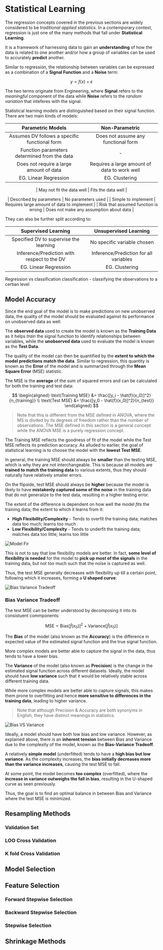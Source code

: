 # **Statistical Learning**

The regression concepts covered in the previous sections are widely considered to be *traditional applied statistics*. In a contemporary context, regression is just one of the many methods that fall under **Statistical Learning**.

It is a framework of harnessing data to gain an **understanding** of how the data is related to one another and/or how a group of variables can be used to accurately **predict** another.

Similar to regression, the relationship between variables can be expressed as a combination of a **Signal Function** and a **Noise** term:

$$
    y = f(x) + \varepsilon
$$

The two terms originate from Engineering, where **Signal** refers to the *meaningful* component of the data while **Noise** refers to the *random variation* that inteferes with the signal.

Statistical learning models are distinguished based on their signal function. There are two main kinds of models:

<center>

| Parametric Models | Non-Parametric |
| :-: | :-: |
| Assumes DV follows a specific functional form | Does not assume any functional form |
| Function parameters determined from the data | - |
| Does not require a large amount of data | Requires a large amount of data to work well |
| EG. Linear Regression | EG. Clustering |

| May not fit the data well | Fits the data well |

| Described by parameters | No parameters used |
| Simple to implement | Requires large amount of data to implement |
| Risk that assumed function is wrong | Does not make any assumption about data |

</center>

They can also be further split according to:

<center>

| Supervised Learning | Unsupervised Learning |
| :-: | :-: |
| Specified DV to supervise the learning | No specific variable chosen |
| Inference/Prediction with respect to the DV | Inference/Prediction for all variables |
| EG. Linear Regression | EG. Clustering |

</center>

Regression vs classification
classification - classifying the observations to a certian level

## **Model Accuracy**

Since the end goal of the model is to make predictions on new unobserved data, the quality of the model should be evaluated against its performance on unobserved data as well.

The **observed data** used to create the model is known as the **Training Data** as it helps *train* the signal function to identify relationships between variables, while the **unobserved data** used to evaluate the model is known as the **Test Data**.

The quality of the model can then be quantified by the **extent to which the model predictions match the data**. Similar to regression, this quantity is known as the **Error** of the model and is summarized through the **Mean Square Error** (MSE) statistic.

The MSE is the **average** of the sum of squared errors and can be calculated for both the training and test data:

$$
\begin{aligned}
    \text{Training MSE} &= \frac{[y_i - \hat{f}(x_0)]^2}{n_{training}} \\
    \text{Test MSE} &= \frac{[y_0 - \hat{f}(x_0)]^2}{n_{test}}
\end{aligned}
$$

> Note that this is different from the MSE defined in ANOVA, where the MS is divded by its degrees of freedom rather than the number of observations. The MSE defined in this section is a general concept while the ANOVA MSE is a purely regression concept.

The Training MSE reflects the goodness of fit of the model while the Test MSE reflects its prediction accuracy. As alluded to earlier, the goal of statistical learning is to choose the model with the **lowest Test MSE**.

In general, the training MSE should always be **smaller** than the testing MSE, which is why they are not interchangeable. This is because all models are **trained to match the training data** to various extents, thus they should naturally have relatively smaller errors.

On the flipside, test MSE should always be **higher** because the model is likely to have **mistakenly captured some of the noise** in the training data that do not generalize to the test data, resulting in a higher testing error.

The extent of the difference is dependent on how well the model *fits* the training data; the extent to which it learns from it:

* **High Flexibility/Complexity** - Tends to overfit the training data; matches data too much; learns too much
* **Low Flexibility/Complexity** - Tends to underfit the training data; matches data too little; learns too little

<!-- Obtained from ACTEX Manual -->
![Model Fir](Assets/5.%20Statistical%20Learning.md/Model%20Fit.png)

This is not to say that low flexibility models are better. In fact, **some level of flexibility is needed** for the model to **pick up most of the signals** in the training data, but not too much such that the noise is captured as well.

Thus, the test MSE generally decreases with flexibility up till a certain point, following which it increases, forming a **U shaped curve**:

<!-- Obtained from ACTEX Manual -->
![Bias Variance Tradeoff](Assets/5.%20Statistical%20Learning.md/Bias%20Variance%20Tradeoff.png)

### **Bias Variance Tradeoff**

The test MSE can be better understood by decomposing it into its consistuent commponents:

$$
    \text{MSE} = \text{Bias}[\hat{f}(x_0)]^2 + \text{Variance}[\hat{f}(x_0)]
$$

The **Bias** of the model (also known as the **Accuracy**) is the difference in expected value of the estimated signal function and the true signal function.

More complex models are better able to capture the signal in the data, thus tends to have a lower bias.

The **Variance** of the model (also known as **Precision**) is the change in the estimated signal function across different datasets. Ideally, the model should have **low variance** such that it would be relatively stable across different training data.

While more complex models are better able to capture signals, this makes them prone to overfitting and hence **more sensitive to differences in the training data**, leading to higher variance.

> Note that although Precision & Accuracy are both synonyms in English, they have distinct meanings in statistics.

<!-- Variance of the error term is the floor -->

<!-- Obtained from ACTEX Manual -->
![Bias VS Variance](Assets/5.%20Statistical%20Learning.md/Bias%20VS%20Variance.png)

Ideally, a model should have both low bias and low variance. However, as explained above, there is an **inherent tension** between Bias and Variance due to the complexity of the model, known as the **Bias-Variance Tradeoff**.

A relatively **simple model** (underfitted) tends to have a **high bias but low variance**. As the complexity increases, the **bias initially decreases more than the variance increases**, causing the test MSE to fall.

At some point, the model becomes **too complex** (overfitted), where the **increase in variance outweighs the fall in bias**, resulting in the U-shaped curve as seen previously.

Thus, the goal is to find an optimal balance in between Bias and Variance where the test MSE is minimized.

## **Resampling Methods**

### Validation Set

### **LOO Cross Validation**

### **K fold Cross Validation**

## **Model Selection**

## **Feature Selection**

### **Forward Stepwise Selection**

### **Backward Stepwise Selection**

### **Stepwise Selection**

## **Shrinkage Methods**